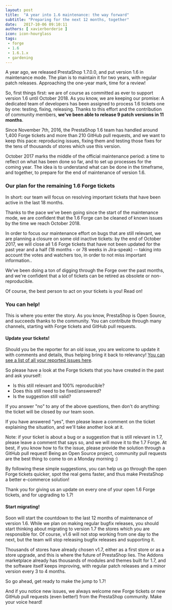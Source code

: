 ```yaml
---
layout: post
title:  "A year into 1.6 maintenance: the way forward"
subtitle: "Preparing for the next 12 months, together"
date:   2017-10-06 09:10:11
authors: [ xavierborderie ]
icon: icon-hourglass
tags:
 - forge
 - 1.6
 - 1.6.1.x
 - gardening
---
```


A year ago, we released PrestaShop 1.7.0.0, and put version 1.6 in maintenance mode. The plan is to maintain it for two years, with regular patch releases. Approaching the one-year mark, time for a review!

So, first things first: we are of course as committed as ever to support version 1.6 until October 2018. As you know, we are keeping our promise: A dedicated team of developers has been assigned to process 1.6 tickets one by one: testing, fixing, releasing. Thanks to this effort and the contribution of community members, **we've been able to release 9 patch versions in 11 months**.

Since November 7th, 2016, the PrestaShop 1.6 team has handled around 1,400 Forge tickets and more than 210 GitHub pull requests, and we want to keep this pace: reproducing issues, fixing them and testing those fixes for the tens of thousands of stores which use this version.

October 2017 marks the middle of the official maintenance period: a time to reflect on what has been done so far, and to set up processes for the coming year. The idea is to understand what can be done in the timeframe, and together, to prepare for the end of maintenance of version 1.6.


### Our plan for the remaining 1.6 Forge tickets

In short: our team will focus on resolving important tickets that have been active in the last 18 months.

Thanks to the pace we've been going since the start of the maintenance mode, we are confident that the 1.6 Forge can be cleaned of known issues by the time we reach October 2018.

In order to focus our maintenance effort on bugs that are still relevant, we are planning a closure on some old inactive tickets: by the end of October 2017, we will close all 1.6 Forge tickets that have not been updated for the past year and a half (18 months - or 78 weeks in Jira-speak) -- taking into account the votes and watchers too, in order to not miss important information..

We’ve been doing a ton of digging through the Forge over the past months, and we're confident that a lot of tickets can be retired as obsolete or non-reproducible. 

Of course, the best person to act on your tickets is you! Read on!


### You can help!

This is where you enter the story. As you know, PrestaShop is Open Source, and succeeds thanks to the community. You can contribute through many channels, starting with Forge tickets and GitHub pull requests.


#### Update your tickets!

Should you be the reporter for an old issue, you are welcome to update it with comments and details, thus helping bring it back to relevancy! [You can see a list of all your reported issues here](http://forge.prestashop.com/issues/?filter=-2).

So please have a look at the Forge tickets that you have created in the past and ask yourself:

* Is this still relevant and 100% reproducible?
* Does this still need to be fixed/answered?
* Is the suggestion still valid?

If you answer "no" to any of the above questions, then don't do anything: the ticket will be closed by our team soon.

If you have answered "yes", then please leave a comment on the ticket explaining the situation, and we'll take another look at it.

Note: if your ticket is about a bug or a suggestion that is still relevant in 1.7, please leave a comment that says so, and we will move it to the 1.7 Forge.
At best, if you know how to fix the issue, please provide the solution through a GitHub pull request! Being an Open Source project, community pull requests are the best thing to come to on a Monday morning :)

By following these simple suggestions, you can help us go through the open Forge tickets quicker, spot the real gems faster, and thus make PrestaShop a better e-commerce solution!

Thank you for giving us an update on every one of your open 1.6 Forge tickets, and for upgrading to 1.7!


#### Start migrating!

Soon will start the countdown to the last 12 months of maintenance of version 1.6. While we plan on making regular bugfix releases, you should start thinking about migrating to version 1.7 the stores which you are responsible for.
Of course, v1.6 will not stop working from one day to the next, but the team will stop releasing bugfix releases and supporting it.

Thousands of stores have already chosen v1.7, either as a first store or as a store upgrade, and this is where the future of PrestaShop lies. The Addons marketplace already has thousands of modules and themes built for 1.7, and the software itself keeps improving, with regular patch releases and a minor version every 3 to 4 months.

So go ahead, get ready to make the jump to 1.7!

And if you notice new issues, we always welcome new Forge tickets or new GitHub pull requests (even better!) from the PrestaShop community. Make your voice heard!
